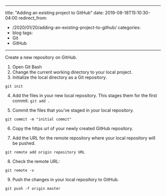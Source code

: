  ---
title: "Adding an existing project to GitHub"
date: 2019-08-18T15:10:30-04:00
redirect_from:
  - /2020/01/20/adding-an-existing-project-to-github/
categories:
  - blog
tags:
  - Git
  - GitHub
---

Create a new repository on GitHub.

1. Open Git Bash
2. Change the current working directory to your local project.
3. Initialize the local directory as a Git repository.

```git init```

4. Add the files in your new local repository. This stages them for the first commit.
```git add .```

5. Commit the files that you’ve staged in your local repository.

```git commit -m "initial commit"```

6. Copy the https url of your newly created GitHub repository.

7. Add the URL for the remote repository where your local repository will be pushed.

```git remote add origin repository URL```

8. Check the remote URL: 

```git remote -v```

9. Push the changes in your local repository to GitHub.

```git push -f origin master```
